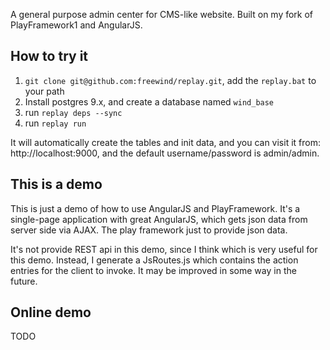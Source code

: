 A general purpose admin center for CMS-like website. Built on my fork of PlayFramework1 and AngularJS.

How to try it
-------------

1. `git clone git@github.com:freewind/replay.git`, add the `replay.bat` to your path
2. Install postgres 9.x, and create a database named `wind_base`
3. run `replay deps --sync`
4. run `replay run`

It will automatically create the tables and init data, and you can visit it from:
http://localhost:9000, and the default username/password is admin/admin.

This is a demo
--------------

This is just a demo of how to use AngularJS and PlayFramework.
It's a single-page application with great AngularJS, which gets json data from server side via AJAX.
The play framework just to provide json data.

It's not provide REST api in this demo, since I think which is very useful for this demo.
Instead, I generate a JsRoutes.js which contains the action entries for the client to invoke.
It may be improved in some way in the future.

Online demo
-----------

TODO
